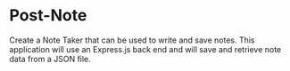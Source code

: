 # Post-Note
Create a  Note Taker that can be used to write and save notes. This application will use an Express.js back end and will save and retrieve note data from a JSON file.
